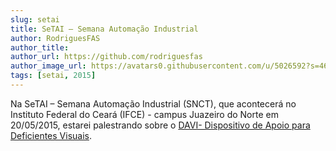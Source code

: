 ```yaml
---
slug: setai
title: SeTAI – Semana Automação Industrial
author: RodriguesFAS
author_title: 
author_url: https://github.com/rodriguesfas
author_image_url: https://avatars0.githubusercontent.com/u/5026592?s=460&u=6359726ff185605ce329a262acc9a5390c71e357&v=4
tags: [setai, 2015]
---
```



Na SeTAI – Semana Automação Industrial (SNCT), que acontecerá no Instituto Federal do Ceará (IFCE) - campus Juazeiro do Norte em 20/05/2015, estarei palestrando sobre o [DAVI- Dispositivo de Apoio para Deficientes Visuais](https://docs.google.com/presentation/d/e/2PACX-1vTTFICRGgX8FHI0gfmeaY4qeR4FW_LpqQ0_gQE5IqkukXWb2GlXMILRoEaf7CbGGQ-tvnDWsuCTkpIS/pub?start=false&loop=false&delayms=3000&slide=id.p4).